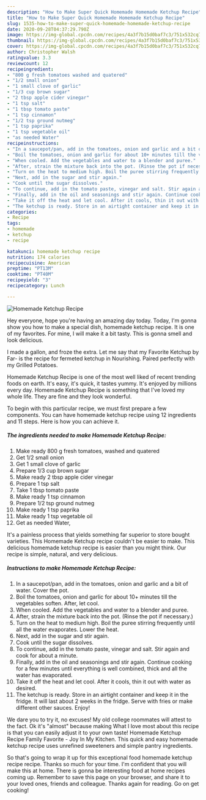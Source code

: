 ```yaml
---
description: "How to Make Super Quick Homemade Homemade Ketchup Recipe"
title: "How to Make Super Quick Homemade Homemade Ketchup Recipe"
slug: 1535-how-to-make-super-quick-homemade-homemade-ketchup-recipe
date: 2020-09-28T04:37:29.790Z
image: https://img-global.cpcdn.com/recipes/4a3f7b15d0baf7c3/751x532cq70/homemade-ketchup-recipe-recipe-main-photo.jpg
thumbnail: https://img-global.cpcdn.com/recipes/4a3f7b15d0baf7c3/751x532cq70/homemade-ketchup-recipe-recipe-main-photo.jpg
cover: https://img-global.cpcdn.com/recipes/4a3f7b15d0baf7c3/751x532cq70/homemade-ketchup-recipe-recipe-main-photo.jpg
author: Christopher Walsh
ratingvalue: 3.3
reviewcount: 12
recipeingredient:
- "800 g fresh tomatoes washed and quatered"
- "1/2 small onion"
- "1 small clove of garlic"
- "1/3 cup brown sugar"
- "2 tbsp apple cider vinegar"
- "1 tsp salt"
- "1 tbsp tomato paste"
- "1 tsp cinnamon"
- "1/2 tsp ground nutmeg"
- "1 tsp paprika"
- "1 tsp vegetable oil"
- "as needed Water"
recipeinstructions:
- "In a saucepot/pan, add in the tomatoes, onion and garlic and a bit of water. Cover the pot."
- "Boil the tomatoes, onion and garlic for about 10+ minutes till the vegetables soften. After, let cool."
- "When cooled. Add the vegetables and water to a blender and puree."
- "After, strain the mixture back into the pot. (Rinse the pot if necessary.)"
- "Turn on the heat to medium high. Boil the puree stirring frequently until all the water evaporates. Lower the heat."
- "Next, add in the sugar and stir again."
- "Cook until the sugar dissolves."
- "To continue, add in the tomato paste, vinegar and salt. Stir again and cook for about a minute."
- "Finally, add in the oil and seasonings and stir again. Continue cooking for a few minutes until everything is well combined, thick and all the water has evaporated."
- "Take it off the heat and let cool. After it cools, thin it out with water as desired."
- "The ketchup is ready. Store in an airtight container and keep it in the fridge. It will last about 2 weeks in the fridge. Serve with fries or make different other sauces. Enjoy!"
categories:
- Recipe
tags:
- homemade
- ketchup
- recipe

katakunci: homemade ketchup recipe 
nutrition: 174 calories
recipecuisine: American
preptime: "PT13M"
cooktime: "PT40M"
recipeyield: "3"
recipecategory: Lunch

---
```



![Homemade Ketchup Recipe](https://img-global.cpcdn.com/recipes/4a3f7b15d0baf7c3/751x532cq70/homemade-ketchup-recipe-recipe-main-photo.jpg)

Hey everyone, hope you're having an amazing day today. Today, I'm gonna show you how to make a special dish, homemade ketchup recipe. It is one of my favorites. For mine, I will make it a bit tasty. This is gonna smell and look delicious.

I made a gallon, and froze the extra. Let me say that my Favorite Ketchup by Far- is the recipe for fermeted ketchup in Nourishing. Paired perfectly with my Grilled Potatoes.

Homemade Ketchup Recipe is one of the most well liked of recent trending foods on earth. It's easy, it's quick, it tastes yummy. It's enjoyed by millions every day. Homemade Ketchup Recipe is something that I've loved my whole life. They are fine and they look wonderful.


To begin with this particular recipe, we must first prepare a few components. You can have homemade ketchup recipe using 12 ingredients and 11 steps. Here is how you can achieve it.

<!--inarticleads1-->

##### The ingredients needed to make Homemade Ketchup Recipe:

1. Make ready 800 g fresh tomatoes, washed and quatered
1. Get 1/2 small onion
1. Get 1 small clove of garlic
1. Prepare 1/3 cup brown sugar
1. Make ready 2 tbsp apple cider vinegar
1. Prepare 1 tsp salt
1. Take 1 tbsp tomato paste
1. Make ready 1 tsp cinnamon
1. Prepare 1/2 tsp ground nutmeg
1. Make ready 1 tsp paprika
1. Make ready 1 tsp vegetable oil
1. Get as needed Water,


It&#39;s a painless process that yields something far superior to store bought varieties. This Homemade Ketchup recipe couldn&#39;t be easier to make. This delicious homemade ketchup recipe is easier than you might think. Our recipe is simple, natural, and very delicious. 

<!--inarticleads2-->

##### Instructions to make Homemade Ketchup Recipe:

1. In a saucepot/pan, add in the tomatoes, onion and garlic and a bit of water. Cover the pot.
1. Boil the tomatoes, onion and garlic for about 10+ minutes till the vegetables soften. After, let cool.
1. When cooled. Add the vegetables and water to a blender and puree.
1. After, strain the mixture back into the pot. (Rinse the pot if necessary.)
1. Turn on the heat to medium high. Boil the puree stirring frequently until all the water evaporates. Lower the heat.
1. Next, add in the sugar and stir again.
1. Cook until the sugar dissolves.
1. To continue, add in the tomato paste, vinegar and salt. Stir again and cook for about a minute.
1. Finally, add in the oil and seasonings and stir again. Continue cooking for a few minutes until everything is well combined, thick and all the water has evaporated.
1. Take it off the heat and let cool. After it cools, thin it out with water as desired.
1. The ketchup is ready. Store in an airtight container and keep it in the fridge. It will last about 2 weeks in the fridge. Serve with fries or make different other sauces. Enjoy!


We dare you to try it, no excuses! My old college roommates will attest to the fact. Ok it&#39;s &#34;almost&#34; because making What I love most about this recipe is that you can easily adjust it to your own taste! Homemade Ketchup Recipe Family Favorite - Joy In My Kitchen. This quick and easy homemade ketchup recipe uses unrefined sweeteners and simple pantry ingredients. 

So that's going to wrap it up for this exceptional food homemade ketchup recipe recipe. Thanks so much for your time. I'm confident that you will make this at home. There is gonna be interesting food at home recipes coming up. Remember to save this page on your browser, and share it to your loved ones, friends and colleague. Thanks again for reading. Go on get cooking!
